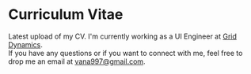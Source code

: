 # Curriculum Vitae

Latest upload of my CV. I'm currently working as a UI Engineer at [Grid Dynamics](https://www.griddynamics.com).  
If you have any questions or if you want to connect with me, feel free to drop me an email at vana997@gmail.com.
